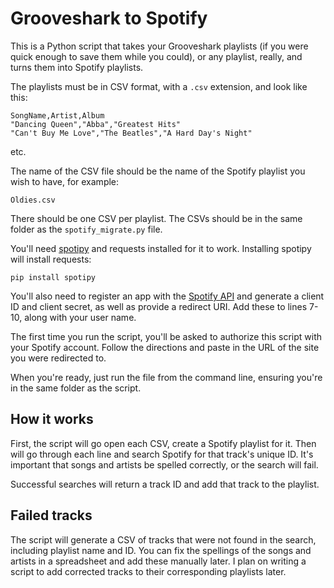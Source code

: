 Grooveshark to Spotify
======================

This is a Python script that takes your Grooveshark playlists (if you were quick enough to save them while you could), or any playlist, really, and turns them into Spotify playlists.

The playlists must be in CSV format, with a `.csv` extension, and look like this:

    SongName,Artist,Album
    "Dancing Queen","Abba","Greatest Hits"
    "Can't Buy Me Love","The Beatles","A Hard Day's Night"
etc.


The name of the CSV file should be the name of the Spotify playlist you wish to have, for example:

`Oldies.csv`


There should be one CSV per playlist. The CSVs should be in the same folder as the `spotify_migrate.py` file.

You'll need [spotipy](http://spotipy.readthedocs.org/en/latest/) and requests installed for it to work. Installing spotipy will install requests:

    pip install spotipy


You'll also need to register an app with the [Spotify API](https://developer.spotify.com/web-api/) and generate a client ID and client secret, as well as provide a redirect URI. Add these to lines 7-10, along with your user name.

The first time you run the script, you'll be asked to authorize this script with your Spotify account. Follow the directions and paste in the URL of the site you were redirected to.

When you're ready, just run the file from the command line, ensuring you're in the same folder as the script.


How it works
------------

First, the script will go open each CSV, create a Spotify playlist for it. Then will go through each line and search Spotify for that track's unique ID. It's important that songs and artists be spelled correctly, or the search will fail.

Successful searches will return a track ID and add that track to the playlist.


Failed tracks
-------------

The script will generate a CSV of tracks that were not found in the search, including playlist name and ID. You can fix the spellings of the songs and artists in a spreadsheet and add these manually later. I plan on writing a script to add corrected tracks to their corresponding playlists later.

